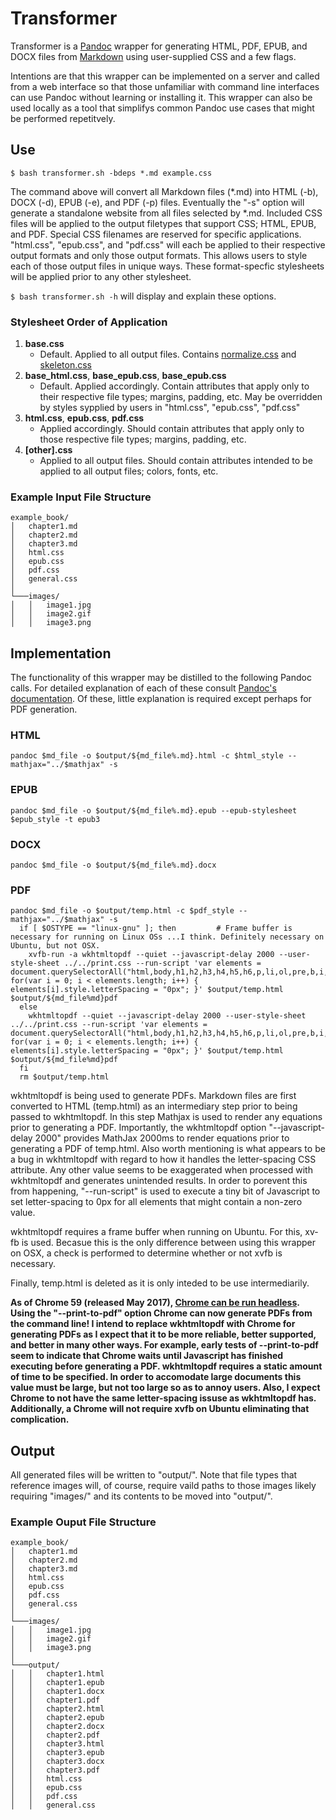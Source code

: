 # Transformer

Transformer is a [Pandoc](https://pandoc.org) wrapper for generating HTML, PDF, EPUB, and DOCX files from [Markdown](https://daringfireball.net/projects/markdown/syntax) using user-supplied CSS and a few flags. 

Intentions are that this wrapper can be implemented on a server and called from a web interface so that those unfamiliar with command line interfaces can use Pandoc without learning or installing it.  This wrapper can also be used locally as a tool that simplifys common Pandoc use cases that might be performed repetitvely. 

## Use

```
$ bash transformer.sh -bdeps *.md example.css  
```

The command above will convert all Markdown files (*.md) into HTML (-b), DOCX (-d), EPUB (-e), and PDF (-p) files. Eventually the "-s" option will generate a standalone website from all files selected by *.md.  Included CSS files will be applied to the output filetypes that support CSS; HTML, EPUB, and PDF. Special CSS filenames are reserved for specific applications. "html.css", "epub.css", and "pdf.css" will each be applied to their respective output formats and only those output formats. This allows users to style each of those output files in unique ways. These format-specfic stylesheets will be applied prior to any other stylesheet.

`$ bash transformer.sh -h` will display and explain these options.

### Stylesheet Order of Application

1. **base.css**
    - Default. Applied to all output files. Contains [normalize.css](https://github.com/dhg/Skeleton/blob/master/css/normalize.css) and [skeleton.css](https://github.com/dhg/Skeleton/blob/master/css/skeleton.css)
2. **base_html.css**, **base_epub.css**, **base_epub.css**
    - Default. Applied accordingly. Contain attributes that apply only to their respective file types; margins, padding, etc. May be overridden by styles sypplied by users in "html.css", "epub.css", "pdf.css"
3. **html.css**, **epub.css**, **pdf.css**
    - Applied accordingly. Should contain attributes that apply only to those respective file types; margins, padding, etc. 
4. **[other].css**
    - Applied to all output files. Should contain attributes intended to be applied to all output files; colors, fonts, etc.

### Example Input File Structure

```
example_book/
│   chapter1.md
│   chapter2.md
│   chapter3.md
│   html.css
│   epub.css
│   pdf.css
│   general.css
│
└───images/
│   │   image1.jpg
│   │   image2.gif
│   │   image3.png
```
## Implementation

The functionality of this wrapper may be distilled to the following Pandoc calls. For detailed explanation of each of these consult [Pandoc's documentation](http://pandoc.org/MANUAL.html). Of these, little explanation is required except perhaps for PDF generation. 

### HTML

```
pandoc $md_file -o $output/${md_file%.md}.html -c $html_style --mathjax="../$mathjax" -s
```

### EPUB

```
pandoc $md_file -o $output/${md_file%.md}.epub --epub-stylesheet $epub_style -t epub3
```

### DOCX

```
pandoc $md_file -o $output/${md_file%.md}.docx
```

### PDF

```
pandoc $md_file -o $output/temp.html -c $pdf_style --mathjax="../$mathjax" -s
  if [ $OSTYPE == "linux-gnu" ]; then         # Frame buffer is necessary for running on Linux OSs ...I think. Definitely necessary on Ubuntu, but not OSX.
    xvfb-run -a wkhtmltopdf --quiet --javascript-delay 2000 --user-style-sheet ../../print.css --run-script 'var elements = document.querySelectorAll("html,body,h1,h2,h3,h4,h5,h6,p,li,ol,pre,b,i,code,q,s"); for(var i = 0; i < elements.length; i++) { elements[i].style.letterSpacing = "0px"; }' $output/temp.html $output/${md_file%md}pdf
  else
    wkhtmltopdf --quiet --javascript-delay 2000 --user-style-sheet ../../print.css --run-script 'var elements = document.querySelectorAll("html,body,h1,h2,h3,h4,h5,h6,p,li,ol,pre,b,i,code,q,s"); for(var i = 0; i < elements.length; i++) { elements[i].style.letterSpacing = "0px"; }' $output/temp.html $output/${md_file%md}pdf
  fi
  rm $output/temp.html
```
wkhtmltopdf is being used to generate PDFs. Markdown files are first converted to HTML (temp.html) as an intermediary step prior to being passed to wkhtmltopdf. In this step Mathjax is used to render any equations prior to generating a PDF. Importantly, the wkhtmltopdf option "--javascript-delay 2000" provides MathJax 2000ms to render equations prior to generating a PDF of temp.html. Also worth mentioning is what appears to be a bug in wkhtmltopdf with regard to how it handles the letter-spacing CSS attribute. Any other value seems to be exaggerated when processed with wkhtmltopdf and generates unintended results. In order to porevent this from happening, "--run-script" is used to execute a tiny bit of Javascript to set letter-spacing to 0px for all elements that might contain a non-zero value. 

wkhtmltopdf requires a frame buffer when running on Ubuntu. For this, xv-fb is used. Becasue this is the only difference between using this wrapper on OSX, a check is performed to determine whether or not xvfb is necessary.

Finally, temp.html is deleted as it is only inteded to be use intermediarily. 

**As of Chrome 59 (released May 2017), [Chrome can be run headless](https://developers.google.com/web/updates/2017/04/headless-chrome). Using the "--print-to-pdf" option Chrome can now generate PDFs from the command line! I intend to replace wkhtmltopdf with Chrome for generating PDFs as I expect that it to be more reliable, better supported, and better in many other ways. For example, early tests of --print-to-pdf seem to indicate that Chrome waits until Javascript has finished executing before generating a PDF. wkhtmltopdf requires a static amount of time to be specified. In order to accomodate large documents this value must be large, but not too large so as to annoy users. Also, I expect Chrome to not have the same letter-spacing issuse as wkhtmltopdf has. Additionally, a Chrome will not require xvfb on Ubuntu eliminating that complication.**

## Output

All generated files will be written to "output/". Note that file types that reference images will, of course, require vaild paths to those images likely requiring "images/" and its contents to be moved into "output/".

### Example Ouput File Structure

```
example_book/
│   chapter1.md
│   chapter2.md
│   chapter3.md
│   html.css
│   epub.css
│   pdf.css
│   general.css
│
└───images/
│   │   image1.jpg
│   │   image2.gif
│   │   image3.png
│
└───output/
│   │   chapter1.html
│   │   chapter1.epub
│   │   chapter1.docx
│   │   chapter1.pdf
│   │   chapter2.html
│   │   chapter2.epub
│   │   chapter2.docx
│   │   chapter2.pdf
│   │   chapter3.html
│   │   chapter3.epub
│   │   chapter3.docx
│   │   chapter3.pdf
│   │   html.css
│   │   epub.css
│   │   pdf.css
│   │   general.css
```
